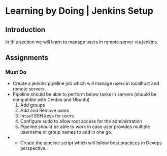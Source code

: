 
# Learning by Doing | Jenkins Setup

## Introduction
In this section we will learn to manage users in remote server via jenkins

## Assignments
### Must Do
* Create a jenkins pipeline job which will manage users in localhost and remote servers.
* Pipeline should be able to perform below tasks in servers (should be compatible with Centos and Ubuntu)
  1. Add groups
  2. Add and Remove users
  3. Install SSH keys for users
  4. Configure sudo to allow root access for the administration 
  5. Pipeline should be able to work in case user provides multiple username or group names to add in one go.
* * Create the pipeline script which will follow best practices in Devops perspective. 
